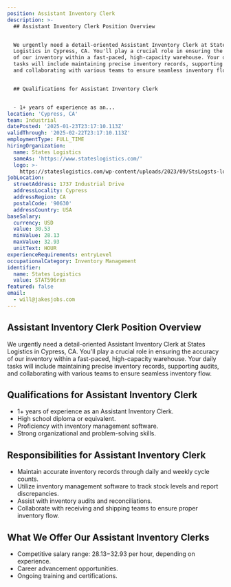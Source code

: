 ```yaml
---
position: Assistant Inventory Clerk
description: >-
  ## Assistant Inventory Clerk Position Overview


  We urgently need a detail-oriented Assistant Inventory Clerk at States
  Logistics in Cypress, CA. You'll play a crucial role in ensuring the accuracy
  of our inventory within a fast-paced, high-capacity warehouse. Your daily
  tasks will include maintaining precise inventory records, supporting audits,
  and collaborating with various teams to ensure seamless inventory flow.


  ## Qualifications for Assistant Inventory Clerk


  - 1+ years of experience as an...
location: 'Cypress, CA'
team: Industrial
datePosted: '2025-01-23T23:17:10.113Z'
validThrough: '2025-02-22T23:17:10.113Z'
employmentType: FULL_TIME
hiringOrganization:
  name: States Logistics
  sameAs: 'https://www.stateslogistics.com/'
  logo: >-
    https://stateslogistics.com/wp-content/uploads/2023/09/StsLogsts-logo-170x170px.png
jobLocation:
  streetAddress: 1737 Industrial Drive
  addressLocality: Cypress
  addressRegion: CA
  postalCode: '90630'
  addressCountry: USA
baseSalary:
  currency: USD
  value: 30.53
  minValue: 28.13
  maxValue: 32.93
  unitText: HOUR
experienceRequirements: entryLevel
occupationalCategory: Inventory Management
identifier:
  name: States Logistics
  value: STAT596rxn
featured: false
email:
  - will@jakesjobs.com
---
```




## Assistant Inventory Clerk Position Overview

We urgently need a detail-oriented Assistant Inventory Clerk at States Logistics in Cypress, CA. You'll play a crucial role in ensuring the accuracy of our inventory within a fast-paced, high-capacity warehouse. Your daily tasks will include maintaining precise inventory records, supporting audits, and collaborating with various teams to ensure seamless inventory flow.

## Qualifications for Assistant Inventory Clerk

- 1+ years of experience as an Assistant Inventory Clerk.
- High school diploma or equivalent.
- Proficiency with inventory management software.
- Strong organizational and problem-solving skills.

## Responsibilities for Assistant Inventory Clerk

- Maintain accurate inventory records through daily and weekly cycle counts.
- Utilize inventory management software to track stock levels and report discrepancies.
- Assist with inventory audits and reconciliations.
- Collaborate with receiving and shipping teams to ensure proper inventory flow.

## What We Offer Our Assistant Inventory Clerks

- Competitive salary range: $28.13-$32.93 per hour, depending on experience.
- Career advancement opportunities.
- Ongoing training and certifications.

